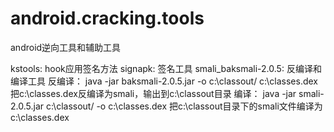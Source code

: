 # android.cracking.tools
android逆向工具和辅助工具

kstools: hook应用签名方法
signapk: 签名工具
smali_baksmali-2.0.5: 反编译和编译工具
	反编译：
		java -jar baksmali-2.0.5.jar -o c:\classout/ c:\classes.dex
		把c:\classes.dex反编译为smali，输出到c:\classout目录
	编译：
		java -jar smali-2.0.5.jar c:\classout/ -o c:\classes.dex
		把c:\classout目录下的smali文件编译为c:\classes.dex